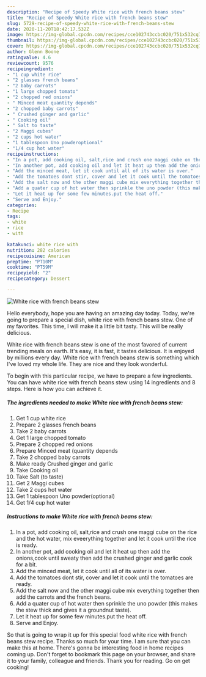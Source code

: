 ```yaml
---
description: "Recipe of Speedy White rice with french beans stew"
title: "Recipe of Speedy White rice with french beans stew"
slug: 5729-recipe-of-speedy-white-rice-with-french-beans-stew
date: 2020-11-20T18:42:17.532Z
image: https://img-global.cpcdn.com/recipes/cce102743ccbc020/751x532cq70/white-rice-with-french-beans-stew-recipe-main-photo.jpg
thumbnail: https://img-global.cpcdn.com/recipes/cce102743ccbc020/751x532cq70/white-rice-with-french-beans-stew-recipe-main-photo.jpg
cover: https://img-global.cpcdn.com/recipes/cce102743ccbc020/751x532cq70/white-rice-with-french-beans-stew-recipe-main-photo.jpg
author: Glenn Boone
ratingvalue: 4.6
reviewcount: 9576
recipeingredient:
- "1 cup white rice"
- "2 glasses french beans"
- "2 baby carrots"
- "1 large chopped tomato"
- "2 chopped red onions"
- " Minced meat quantity depends"
- "2 chopped baby carrots"
- " Crushed ginger and garlic"
- " Cooking oil"
- " Salt to taste"
- "2 Maggi cubes"
- "2 cups hot water"
- "1 tablespoon Uno powderoptional"
- "1/4 cup hot water"
recipeinstructions:
- "In a pot, add cooking oil, salt,rice and crush one maggi cube on the rice and the hot water, mix eveerything together and let it cook until the rice is ready."
- "In another pot, add cooking oil and let it heat up then add the onions,cook until sweaty then add the crushed ginger and garlic cook for a bit."
- "Add the minced meat, let it cook until all of its water is over."
- "Add the tomatoes dont stir, cover and let it cook until the tomatoes are ready."
- "Add the salt now and the other maggi cube mix everything together then add the carrots and the french beans."
- "Add a quater cup of hot water then sprinkle the uno powder (this makes the stew thick and gives it a groundnut taste)."
- "Let it heat up for some few minutes.put the heat off."
- "Serve and Enjoy."
categories:
- Recipe
tags:
- white
- rice
- with

katakunci: white rice with 
nutrition: 282 calories
recipecuisine: American
preptime: "PT10M"
cooktime: "PT59M"
recipeyield: "2"
recipecategory: Dessert

---
```



![White rice with french beans stew](https://img-global.cpcdn.com/recipes/cce102743ccbc020/751x532cq70/white-rice-with-french-beans-stew-recipe-main-photo.jpg)

Hello everybody, hope you are having an amazing day today. Today, we're going to prepare a special dish, white rice with french beans stew. One of my favorites. This time, I will make it a little bit tasty. This will be really delicious.

White rice with french beans stew is one of the most favored of current trending meals on earth. It's easy, it is fast, it tastes delicious. It is enjoyed by millions every day. White rice with french beans stew is something which I've loved my whole life. They are nice and they look wonderful.




To begin with this particular recipe, we have to prepare a few ingredients. You can have white rice with french beans stew using 14 ingredients and 8 steps. Here is how you can achieve it.

<!--inarticleads1-->

##### The ingredients needed to make White rice with french beans stew:

1. Get 1 cup white rice
1. Prepare 2 glasses french beans
1. Take 2 baby carrots
1. Get 1 large chopped tomato
1. Prepare 2 chopped red onions
1. Prepare  Minced meat (quantity depends
1. Take 2 chopped baby carrots
1. Make ready  Crushed ginger and garlic
1. Take  Cooking oil
1. Take  Salt (to taste)
1. Get 2 Maggi cubes
1. Take 2 cups hot water
1. Get 1 tablespoon Uno powder(optional)
1. Get 1/4 cup hot water




<!--inarticleads2-->

##### Instructions to make White rice with french beans stew:

1. In a pot, add cooking oil, salt,rice and crush one maggi cube on the rice and the hot water, mix eveerything together and let it cook until the rice is ready.
1. In another pot, add cooking oil and let it heat up then add the onions,cook until sweaty then add the crushed ginger and garlic cook for a bit.
1. Add the minced meat, let it cook until all of its water is over.
1. Add the tomatoes dont stir, cover and let it cook until the tomatoes are ready.
1. Add the salt now and the other maggi cube mix everything together then add the carrots and the french beans.
1. Add a quater cup of hot water then sprinkle the uno powder (this makes the stew thick and gives it a groundnut taste).
1. Let it heat up for some few minutes.put the heat off.
1. Serve and Enjoy.




So that is going to wrap it up for this special food white rice with french beans stew recipe. Thanks so much for your time. I am sure that you can make this at home. There's gonna be interesting food in home recipes coming up. Don't forget to bookmark this page on your browser, and share it to your family, colleague and friends. Thank you for reading. Go on get cooking!
